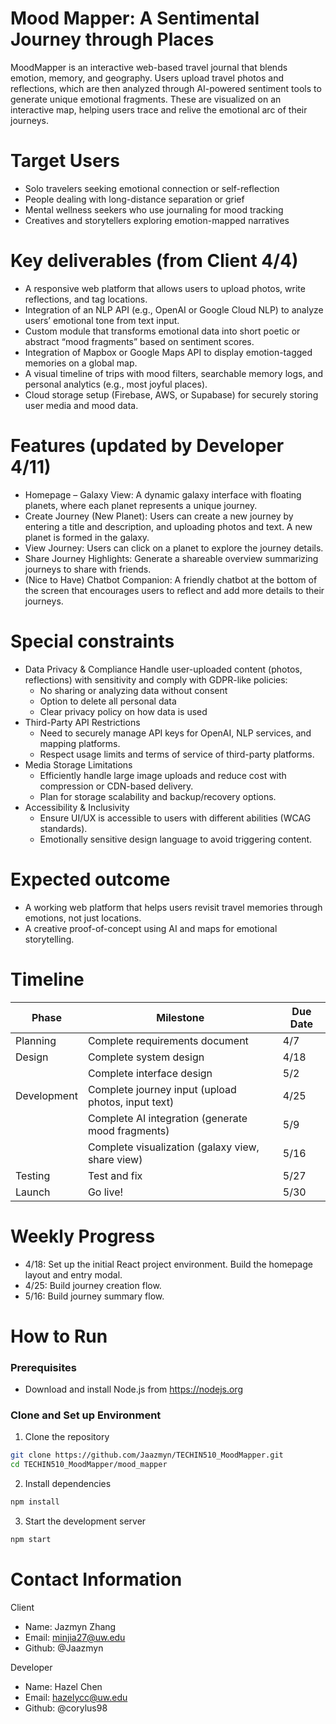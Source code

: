 # Mood Mapper: A Sentimental Journey through Places
MoodMapper is an interactive web-based travel journal that blends emotion, memory, and geography. Users upload travel photos and reflections, which are then analyzed through AI-powered sentiment tools to generate unique emotional fragments. These are visualized on an interactive map, helping users trace and relive the emotional arc of their journeys.

# Target Users 
- Solo travelers seeking emotional connection or self-reflection
- People dealing with long-distance separation or grief
- Mental wellness seekers who use journaling for mood tracking
- Creatives and storytellers exploring emotion-mapped narratives

# Key deliverables (from Client 4/4)
- A responsive web platform that allows users to upload photos, write reflections, and tag locations.
- Integration of an NLP API (e.g., OpenAI or Google Cloud NLP) to analyze users’ emotional tone from text input.
- Custom module that transforms emotional data into short poetic or abstract “mood fragments” based on sentiment scores.
- Integration of Mapbox or Google Maps API to display emotion-tagged memories on a global map.
- A visual timeline of trips with mood filters, searchable memory logs, and personal analytics (e.g., most joyful places).
- Cloud storage setup (Firebase, AWS, or Supabase) for securely storing user media and mood data.

# Features (updated by Developer 4/11)
- Homepage – Galaxy View: A dynamic galaxy interface with floating planets, where each planet represents a unique journey.
- Create Journey (New Planet): Users can create a new journey by entering a title and description, and uploading photos and text. A new planet is formed in the galaxy.
- View Journey: Users can click on a planet to explore the journey details.
- Share Journey Highlights: Generate a shareable overview summarizing journeys to share with friends.
- (Nice to Have) Chatbot Companion: A friendly chatbot at the bottom of the screen that encourages users to reflect and add more details to their journeys.

# Special constraints
- Data Privacy & Compliance
  Handle user-uploaded content (photos, reflections) with sensitivity and comply with GDPR-like policies:
  - No sharing or analyzing data without consent
  - Option to delete all personal data
  - Clear privacy policy on how data is used
- Third-Party API Restrictions
  - Need to securely manage API keys for OpenAI, NLP services, and mapping platforms.
  - Respect usage limits and terms of service of third-party platforms.
- Media Storage Limitations
  - Efficiently handle large image uploads and reduce cost with compression or CDN-based delivery.
  - Plan for storage scalability and backup/recovery options.
- Accessibility & Inclusivity
  - Ensure UI/UX is accessible to users with different abilities (WCAG standards).
  - Emotionally sensitive design language to avoid triggering content.

# Expected outcome
- A working web platform that helps users revisit travel memories through emotions, not just locations.
- A creative proof-of-concept using AI and maps for emotional storytelling.

# Timeline

| Phase       | Milestone                                           | Due Date |
|-------------|-----------------------------------------------------|----------|
| Planning    | Complete requirements document                      | 4/7      |
| Design      | Complete system design                              | 4/18     |
|             | Complete interface design                           | 5/2      |
| Development | Complete journey input (upload photos, input text)  | 4/25     |
|             | Complete AI integration (generate mood fragments)   | 5/9      |
|             | Complete visualization (galaxy view, share view)    | 5/16     |
| Testing     | Test and fix                                        | 5/27     |
| Launch      | Go live!                                            | 5/30     |

# Weekly Progress
- 4/18: Set up the initial React project environment. Build the homepage layout and entry modal.
- 4/25: Build journey creation flow.
- 5/16: Build journey summary flow.

# How to Run
### Prerequisites
- Download and install Node.js from https://nodejs.org
### Clone and Set up Environment
1. Clone the repository
``` bash
git clone https://github.com/Jaazmyn/TECHIN510_MoodMapper.git
cd TECHIN510_MoodMapper/mood_mapper
```
2. Install dependencies
``` bash
npm install
```
3. Start the development server
``` bash
npm start
```



# Contact Information

Client
- Name: Jazmyn Zhang
- Email: minjia27@uw.edu
- Github: @Jaazmyn

Developer
- Name: Hazel Chen
- Email: hazelycc@uw.edu
- Github: @corylus98
